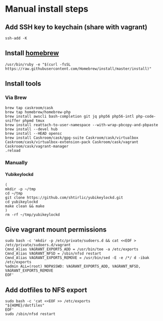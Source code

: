 # Manual install steps

## Add SSH key to keychain (share with vagrant)

```
ssh-add -K
```

## Install [homebrew]

```
/usr/bin/ruby -e "$(curl -fsSL https://raw.githubusercontent.com/Homebrew/install/master/install)"
```

## Install tools

### Via Brew

```
brew tap caskroom/cask
brew tap homebrew/homebrew-php
brew install awscli bash-completion git jq php56 php56-intl php-code-sniffer phpmd tmux 
brew install reattach-to-user-namespace --with-wrap-pbcopy-and-pbpaste
brew install --devel hub
brew install --HEAD opensc
brew install Caskroom/cask/gpg-suite Caskroom/cask/virtualbox Caskroom/cask/virtualbox-extension-pack Caskroom/cask/vagrant Caskroom/cask/vagrant-manager
.reload
```

### Manually

#### Yubikeylockd

```
(
mkdir -p ~/tmp
cd ~/tmp
git clone https://github.com/shtirlic/yubikeylockd.git
cd yubikeylockd
make clean && make
)
rm -rf ~/tmp/yubikeylockd
```

## Give vagrant mount permissions

```
sudo bash -c 'mkdir -p /etc/private/sudoers.d && cat <<EOF > /etc/private/sudoers.d/vagrant
Cmnd_Alias VAGRANT_EXPORTS_ADD = /usr/bin/tee -a /etc/exports
Cmnd_Alias VAGRANT_NFSD = /sbin/nfsd restart
Cmnd_Alias VAGRANT_EXPORTS_REMOVE = /usr/bin/sed -E -e /*/ d -ibak /etc/exports
%admin ALL=(root) NOPASSWD: VAGRANT_EXPORTS_ADD, VAGRANT_NFSD, VAGRANT_EXPORTS_REMOVE
EOF'
```

## Add dotfiles to NFS export

```
sudo bash -c 'cat <<EOF >> /etc/exports
"${HOME}/dotfiles"
EOF'
sudo /sbin/nfsd restart
```

[homebrew]: http://brew.sh

